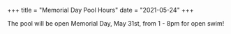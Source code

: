 +++
title = "Memorial Day Pool Hours"
date = "2021-05-24"
+++

The pool will be open Memorial Day, May 31st, from 1 - 8pm for open swim! 
